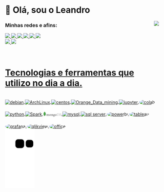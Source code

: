 # 👋 Olá, sou o Leandro

<img align="right" height="130em" src="https://c.tenor.com/F2q8AHyHa4oAAAAM/goku-songoku.gif" />

### Minhas redes e afins:
<div style="display: inline_block">
    <span id="medium">
        <a href="https://medium.com/@leandric" target="_blank">
        <img height="28em" src="https://img.shields.io/badge/Medium-12100E?style=for-the-badge&logo=medium&logoColor=white" />
    </span>
    <span id="linkdin">
        <a target="_blank" href="https://www.linkedin.com/in/leandro-soares-11b010115/">
        <img height="28em" src="https://img.shields.io/badge/LinkedIn-0077B5?style=for-the-badge&logo=linkedin&logoColor=white" />
    </span>
    <span id="Facebook">
        <a target="_blank" href="https://www.facebook.com/leandroalquimista">
        <img height="28em" src="https://img.shields.io/badge/Facebook-1877F2?style=for-the-badge&logo=facebook&logoColor=white" />
    </span>
    <span id="youtube">
        <a target="_blank" href="https://youtube.com.br">
        <img height="28em" src="https://img.shields.io/badge/YouTube-FF0000?style=for-the-badge&logo=youtube&logoColor=white" />
    </span>
    <span id="instagram">
        <a target="_blank" href="https://www.instagram.com/leandrinus/">
        <img height="28em" src="https://img.shields.io/badge/Instagram-E4405F?style=for-the-badge&logo=instagram&logoColor=white" />
    </span>
    <span id="twitter">
        <a target="_blank" href="https://twitter.com/LeandroScientif">
        <img height="28em" src="https://img.shields.io/badge/Twitter-1DA1F2?style=for-the-badge&logo=twitter&logoColor=white" />
    </span>
</div>

<div align="left">
  <a target="_blank" href="https://github.com/leandric">
  <img height="280em" src="https://github-readme-stats.vercel.app/api?username=leandric&show_icons=true&theme=white&include_all_commits=true&count_private=true"/>
  <img height="500em" src="https://github-readme-stats.vercel.app/api/top-langs/?username=leandric&layout=compact)](https://github.com/anuraghazra/github-readme-stats"/>
</div>
<br/>
<br/>

    
# Tecnologias e ferramentas que utilizo no dia a dia.

<div style="display: inline_block"><br/>
    <img align="center" alt="debian" width="60" height="60" src="https://upload.wikimedia.org/wikipedia/commons/0/04/Debian_logo.png"/>
    <img align="center" alt="ArchLinux" width="60" height="60" src="https://freepngimg.com/download/triangle/58903-icons-kde-theme-computer-linux-arch.png"/>
    <img align="center" alt="centos" width="60" height="60" src="https://www.shapeblue.com/wp-content/uploads/2020/10/centos-logo-1-300x300.jpg"/>
    <img align="center" alt="Orange_Data_mining" width="60" height="60" src="https://yt3.ggpht.com/ytc/AKedOLTl7gjxYJWbK4mxnmJ62Kr0UIR7Q2SCiSqCBnAs=s900-c-k-c0x00ffffff-no-rj" />
    <img align="center" alt="jupyter" width="60" height="60" src="https://cdn.jsdelivr.net/gh/devicons/devicon/icons/jupyter/jupyter-original-wordmark.svg" />
    <img align="center" style="border-radius: 50%"  alt="colab" width="60" height="60" src="https://encrypted-tbn0.gstatic.com/images?q=tbn:ANd9GcSOCjLLoYjhwAcCRmUQuhizj-GvlBBxjfr69Lue-MoVpJl5m2vxecaGYKT_xEfuzqcKoRQ&usqp=CAU">
  <img align="center" width="60" height="60" alt="python" src="https://cdn.jsdelivr.net/gh/devicons/devicon/icons/python/python-original.svg" />
  <img align="center" width="60" height="60" alt="Spark" src="https://seeklogo.com/images/A/apache-spark-logo-E141C92C3E-seeklogo.com.png" />
  <img align="center" alt="mongoDB" width="60" height="60" src="https://raw.githubusercontent.com/github/explore/80688e429a7d4ef2fca1e82350fe8e3517d3494d/topics/mongodb/mongodb.png" />
  <img align="center" alt="mysql" width="60" height="60" src="https://cdn.jsdelivr.net/gh/devicons/devicon/icons/mysql/mysql-original-wordmark.svg" />  
  <img img align="center" alt="sql server" width="60" height="60" src="https://cdn.jsdelivr.net/gh/devicons/devicon/icons/microsoftsqlserver/microsoftsqlserver-plain-wordmark.svg" />  
    <img align="center" style="border-radius: 50%" alt="powerbi" width="60" height="60" src="https://github.com/microsoft/PowerBI-Icons/blob/main/PNG/LogoBlack.png?raw=true">
    <img align="center" style="border-radius: 50%" alt="tableau" width="60" height="60" src="https://brockdsl.github.io/Tableau-Online-Tutorial/tableau-logo.jpg">
    <img align="center" style="border-radius: 50%" alt="grafana" width="60" height="60" src="https://encrypted-tbn0.gstatic.com/images?q=tbn:ANd9GcTiCvNt0esNv9Uj1_B-X8yvlFx7bjBwSGjHwr6-6eFWXxSgYYJcizc4Ga6mtKpaI_MARNs&usqp=CAU">
    <img align="center" style="border-radius: 50%" alt="qlikview" width="60" height="60" src="https://seekvectorlogo.com/wp-content/uploads/2019/04/qlik-vector-logo-small.png">
    <img align="center" style="border-radius: 50%" alt="office" width="60" height="60" src="https://encrypted-tbn0.gstatic.com/images?q=tbn:ANd9GcQAsfF0BKBerL3z20LEQyiaR24-FiK6HRD5-w&usqp=CAU">
</div>


<img align="center" height="em" src="https://raw.githubusercontent.com/rafaballerini/rafaballerini/78d45c5f3ab9c0143350572f23d4fef887859f20/github-contribution-grid-snake.svg" />

